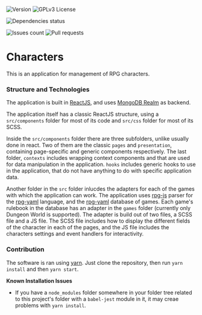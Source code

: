 ![Version](https://img.shields.io/github/package-json/v/idanstark42/dw-characters)
![GPLv3 License](https://img.shields.io/badge/License-GPL%20v3-yellow.svg)

![Dependencies status](https://img.shields.io/david/idanstark42/dw-characters)

![Issues count](https://img.shields.io/github/issues/idanstark42/dw-characters)
![Pull requests](https://img.shields.io/github/issues-pr-raw/idanstark42/dw-characters?label=pull%20requests)

# Characters
This is an application for management of RPG characters.

### Structure and Technologies
The application is built in [ReactJS](https://reactjs.org/), and uses [MongoDB Realm](https://www.mongodb.com/realm/lp?utm_content=rlsapostreg&utm_source=google&utm_campaign=gs_emea_rlsamulti_search_brand_dsa_atlas_desktop_rlsa_postreg&utm_term=&utm_medium=cpc_paid_search&utm_ad=&utm_ad_campaign_id=14412646473&adgroup=131761130532&gclid=CjwKCAiA6seQBhAfEiwAvPqu11G3bb1EEN5XPMvnmS_s236EvB3qBJuR7uiq00fp51p8oDQH6s7RUxoC3CoQAvD_BwE) as backend.

The application itself has a classic ReactJS structure, using a `src/components` folder for most of its code and `src/css` folder for most of its SCSS.

Inside the `src/components` folder there are three subfolders, unlike usually done in react. Two of them are the classic `pages` and `presentation`, containing page-specific and generic components respectively. The last folder, `contexts` includes wrapping context components and that are used for data manipulation in the application. `hooks` includes generic hooks to use in the application, that do not have anything to do with specific application data.

Another folder in the `src` folder inlucdes the adapters for each of the games with which the application can work. The application uses [rpg-js](https://github.com/rpg-apps/rpg-js/) parser for the [rpg-yaml](https://github.com/rpg-apps/rpg-yaml) language, and the [rpg-yaml](https://github.com/rpg-apps/rpg-yaml/tree/master/games) database of games.
Each game's rulebook in the database has an adapter in the `games` folder (currently only Dungeon World is supported). The adapter is build out of two files, a SCSS file and a JS file. The SCSS file includes how to display the different fields of the character in each of the pages, and the JS file includes the characters settings and event handlers for interactivity.

### Contribution
The software is ran using [yarn](https://yarnpkg.com/).
Just clone the repository, then run `yarn install` and then `yarn start`.

**Known Installation Issues**
* If you have a `node_modules` folder somewhere in your folder tree related to this project's folder with a `babel-jest` module in it, it may creae problems with `yarn install`.
